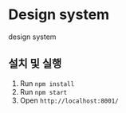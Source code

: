 # Design system

design system

## 설치 및 실행

1. Run `npm install`
2. Run `npm start`
3. Open `http://localhost:8001/`
